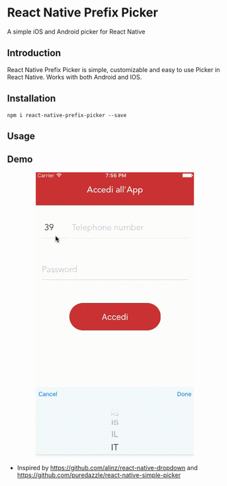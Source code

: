 # React Native Prefix Picker
A simple iOS and Android picker for React Native

## Introduction
React Native Prefix Picker is simple, customizable and easy to use Picker in React Native. Works with both Android and IOS. 

## Installation
```
npm i react-native-prefix-picker --save
```

## Usage

## Demo
<p align="center">
	<img src ="https://raw.githubusercontent.com/sarovin/react-native-prefix-picker/master/picker.gif" />
</p>

- Inspired by https://github.com/alinz/react-native-dropdown and https://github.com/puredazzle/react-native-simple-picker
